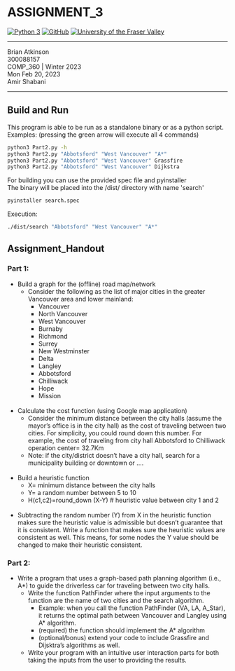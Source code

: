 # ASSIGNMENT_3
[![Python 3](https://img.shields.io/badge/Python-3-green.svg)](https://www.python.org/downloads/)
[![GitHub](https://img.shields.io/badge/GitHub-BrianAtkinson93-blueviolet?style=flat&logo=github)](https://github.com/BrianAtkinson93)
[![University of the Fraser Valley](https://img.shields.io/badge/University%20of%20the%20Fraser%20Valley-Visit-blue)](https://www.ufv.ca/)


---
Brian Atkinson<br>
300088157<br>
COMP_360 | Winter 2023<br>
Mon Feb 20, 2023<br>
Amir Shabani<br>

---
## Build and Run
This program is able to be run as a standalone binary or as a python script.<br>
Examples: (pressing the green arrow will execute all 4 commands)
```bash
python3 Part2.py -h
python3 Part2.py "Abbotsford" "West Vancouver" "A*"
python3 Part2.py "Abbotsford" "West Vancouver" Grassfire
python3 Part2.py "Abbotsford" "West Vancouver" Dijkstra
```
For building you can use the provided spec file and pyinstaller<br>
The binary will be placed into the /dist/ directory with name 'search'
```bash
pyinstaller search.spec
```
Execution:
```bash
./dist/search "Abbotsford" "West Vancouver" "A*"
```

## Assignment_Handout
### Part 1:

- Build a graph for the (offline) road map/network
  - Consider the following as the list of major cities in the greater Vancouver area and
  lower mainland:
    - Vancouver
    - North Vancouver
    - West Vancouver
    - Burnaby
    - Richmond
    - Surrey
    - New Westminster
    - Delta
    - Langley 
    - Abbotsford 
    - Chilliwack 
    - Hope 
    - Mission
    <br><br>
- Calculate the cost function (using Google map application)
  - Consider the minimum distance between the city halls (assume the mayor’s
office is in the city hall) as the cost of traveling between two cities. For simplicity, you could round down this 
number. For example, the cost of traveling from city hall Abbotsford to Chilliwack operation center= 32.7Km 
  - Note: if the city/district doesn’t have a city hall, search for a municipality building or downtown or ....
  <br><br>
- Build a heuristic function 
  - X= minimum distance between the city halls 
  - Y= a random number between 5 to 10 
  - H(c1,c2)=round_down (X-Y) # heuristic value between city 1 and 2
<br><br>
- Subtracting the random number (Y) from X in the heuristic function makes sure the heuristic value is admissible 
but doesn’t guarantee that it is consistent. Write a function that makes sure the heuristic values are consistent 
as well. This means, for some nodes the Y value should be changed to make their heuristic consistent.
### Part 2:

- Write a program that uses a graph-based path planning algorithm (i.e., A*) to guide the driverless car for traveling between two city halls. 
  - Write the function PathFinder where the input arguments to the function are the name of two cities and the search algorithm. 
    - Example: when you call the function PathFinder (VA, LA, A_Star), it returns the optimal path between Vancouver and Langley using A* algorithm.
    - (required) the function should implement the A* algorithm
    - (optional/bonus) extend your code to include Grassfire and Dijsktra’s
    algorithms as well.
  - Write your program with an intuitive user interaction parts for both taking the inputs
  from the user to providing the results.

